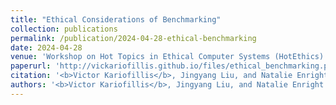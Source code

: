 ```yaml
---
title: "Ethical Considerations of Benchmarking"
collection: publications
permalink: /publication/2024-04-28-ethical-benchmarking
date: 2024-04-28
venue: 'Workshop on Hot Topics in Ethical Computer Systems (HotEthics)'
paperurl: 'http://vickariofillis.github.io/files/ethical_benchmarking.pdf'
citation: '<b>Victor Kariofillis</b>, Jingyang Liu, and Natalie Enright Jerger. 2024. Ethical Considerations of Benchmarking. In the 1st Workshop on Hot Topics in Ethical Computer Systems (HotEthics 2024).'
authors: '<b>Victor Kariofillis</b>, Jingyang Liu, and Natalie Enright Jerger.'
---
```

